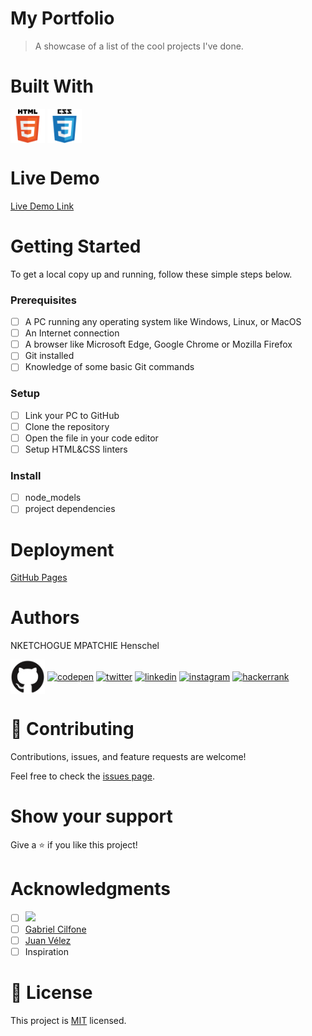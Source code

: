 # My Portfolio

> A showcase of a list of the cool projects I've done.

# Built With

<p align="left">
<a href="https://www.w3.org/html/" target="_blank"><img align="center" src="https://raw.githubusercontent.com/devicons/devicon/master/icons/html5/html5-original-wordmark.svg" alt="html5" width="55" height="55"/></a>
<a href="https://www.w3schools.com/css/" target="_blank"><img align="center" src="https://raw.githubusercontent.com/devicons/devicon/master/icons/css3/css3-original-wordmark.svg" alt="css3" width="55" height="55"/></a>
</p>

# Live Demo

[Live Demo Link](https://miltonhenschel.github.io/myPortfolio/)

# Getting Started

To get a local copy up and running, follow these simple steps below.

### Prerequisites

- [ ] A PC running any operating system like Windows, Linux, or MacOS
- [ ] An Internet connection
- [ ] A browser like Microsoft Edge, Google Chrome or Mozilla Firefox
- [ ] Git installed 
- [ ] Knowledge of some basic Git commands

### Setup

- [ ] Link your PC to GitHub
- [ ] Clone the repository
- [ ] Open the file in your code editor
- [ ] Setup HTML&CSS linters

### Install

- [ ] node_models
- [ ] project dependencies

<!--
### Usage

### Run tests
-->

# Deployment

[GitHub Pages](https://miltonhenschel.github.io/myPortfolio/)

# Authors

<p>NKETCHOGUE MPATCHIE Henschel</p>

<p align="left">
<a href="https://github.com" target="_blank"><img align="center" src="https://raw.githubusercontent.com/devicons/devicon/master/icons/github/github-original.svg" alt="github" width="55" height="55" /></a>
<a href="https://codepen.io/miltonhenschel" target="blank"><img align="center" src="https://raw.githubusercontent.com/rahuldkjain/github-profile-readme-generator/master/src/images/icons/Social/codepen.svg" alt="codepen" width="55" height="55" /></a>
<a href="https://twitter.com/nketchogue" target="blank"><img align="center" src="https://raw.githubusercontent.com/rahuldkjain/github-profile-readme-generator/master/src/images/icons/Social/twitter.svg" alt="twitter" width="55" height="55" /></a>
<a href="https://linkedin.com/in/henschelnketchoguem" target="blank"><img align="center" src="https://raw.githubusercontent.com/rahuldkjain/github-profile-readme-generator/master/src/images/icons/Social/linked-in-alt.svg" alt="linkedin" width="55" height="55" /></a>
<a href="https://instagram.com/mpatchiehenschel" target="blank"><img align="center" src="https://raw.githubusercontent.com/rahuldkjain/github-profile-readme-generator/master/src/images/icons/Social/instagram.svg" alt="instagram" width="55" height="55" /></a>
<a href="https://www.hackerrank.com/nketchoguemilton" target="blank"><img align="center" src="https://raw.githubusercontent.com/rahuldkjain/github-profile-readme-generator/master/src/images/icons/Social/hackerrank.svg" alt="hackerrank" width="55" height="55" /></a>
</p>

# 🤝 Contributing

Contributions, issues, and feature requests are welcome!

Feel free to check the [issues page](../../issues/).

# Show your support

Give a ⭐️ if you like this project!

# Acknowledgments

- [ ] ![](https://img.shields.io/badge/Microverse-blueviolet)
- [ ] [Gabriel Cilfone](https://github.com/cilfonegabriel)
- [ ] [Juan Vélez](https://github.com/juandapps)
- [ ] Inspiration

# 📝 License

This project is [MIT](./LICENSE) licensed.
